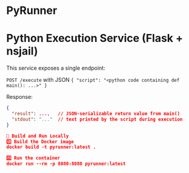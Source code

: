 # PyRunner
# Python Execution Service (Flask + nsjail)

This service exposes a single endpoint:

`POST /execute` with JSON `{ "script": "<python code containing def main(): ...>" }`

Response:
```json
{
  "result": ...,   // JSON-serializable return value from main()
  "stdout": "..."  // text printed by the script during execution
}

🧱 Build and Run Locally
1️⃣ Build the Docker image
docker build -t pyrunner:latest .

2️⃣ Run the container
docker run --rm -p 8080:8080 pyrunner:latest

